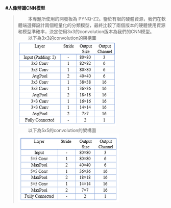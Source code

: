 **#人像辨識CNN模型**<br/>
>&nbsp;&nbsp;&nbsp;&nbsp;&nbsp;&nbsp;&nbsp;&nbsp;本專題所使用的開發板為 PYNQ-Z2。鑒於有限的硬體資源，我們在軟體端選擇設計兩個輕量化的分類模型，最終比較了兩個版本的硬體使用資源和模型準確率，決定使用3x3的convolution版本為我們的CNN模型。<br/>
>&nbsp;&nbsp;&nbsp;&nbsp;&nbsp;&nbsp;&nbsp;&nbsp;以下為3x3的convolution的架構圖<br/>
![image](https://github.com/AI-Hardware-Acceleration-System/Human-on-Railway-Detection-Using-Real-time-Edge-Computing-Deep-Learning-Hardware-Acceleration-System/blob/main/CNN_Software/image/3x3_Convolution.png)<br/>
>&nbsp;&nbsp;&nbsp;&nbsp;&nbsp;&nbsp;&nbsp;&nbsp;以下為5x5的convolution的架構圖<br/>
![image](https://github.com/AI-Hardware-Acceleration-System/Human-on-Railway-Detection-Using-Real-time-Edge-Computing-Deep-Learning-Hardware-Acceleration-System/blob/main/CNN_Software/image/5x5_Convolution.png)<br/>
